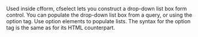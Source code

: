 Used inside cfform, cfselect lets you construct a drop-down list box form control. You can
  populate the drop-down list box from a query, or using the option tag. Use option elements to populate
  lists. The syntax for the option tag is the same as for its HTML counterpart.